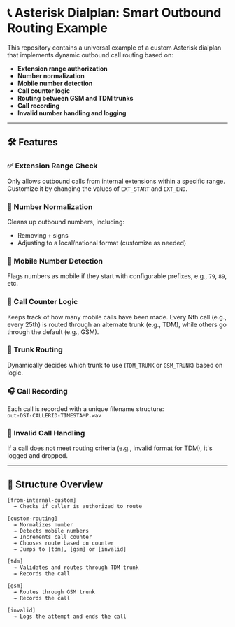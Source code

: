 # 📞 Asterisk Dialplan: Smart Outbound Routing Example

This repository contains a universal example of a custom Asterisk dialplan that implements dynamic outbound call routing based on:

- **Extension range authorization**
- **Number normalization**
- **Mobile number detection**
- **Call counter logic**
- **Routing between GSM and TDM trunks**
- **Call recording**
- **Invalid number handling and logging**

---

## 🛠 Features

### ✅ Extension Range Check
Only allows outbound calls from internal extensions within a specific range.  
Customize it by changing the values of `EXT_START` and `EXT_END`.

### 🔢 Number Normalization
Cleans up outbound numbers, including:
- Removing `+` signs
- Adjusting to a local/national format (customize as needed)

### 📱 Mobile Number Detection
Flags numbers as mobile if they start with configurable prefixes, e.g., `79`, `89`, etc.

### 🔄 Call Counter Logic
Keeps track of how many mobile calls have been made. Every Nth call (e.g., every 25th) is routed through an alternate trunk (e.g., TDM), while others go through the default (e.g., GSM).

### 🔀 Trunk Routing
Dynamically decides which trunk to use (`TDM_TRUNK` or `GSM_TRUNK`) based on logic.

### 🎧 Call Recording
Each call is recorded with a unique filename structure:  
`out-DST-CALLERID-TIMESTAMP.wav`

### 🚫 Invalid Call Handling
If a call does not meet routing criteria (e.g., invalid format for TDM), it's logged and dropped.

---

## 🧩 Structure Overview

```asterisk
[from-internal-custom]
  → Checks if caller is authorized to route

[custom-routing]
  → Normalizes number
  → Detects mobile numbers
  → Increments call counter
  → Chooses route based on counter
  → Jumps to [tdm], [gsm] or [invalid]

[tdm]
  → Validates and routes through TDM trunk
  → Records the call

[gsm]
  → Routes through GSM trunk
  → Records the call

[invalid]
  → Logs the attempt and ends the call
